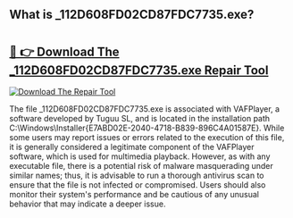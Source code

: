 ## What is _112D608FD02CD87FDC7735.exe? 

# <h2><a href="https://exedetect.com/download.php?_112D608FD02CD87FDC7735.exe">🔗 👉 Download The _112D608FD02CD87FDC7735.exe Repair Tool</a></h2>

[![Download The Repair Tool](https://exedetect.com/download-button.jpg)](https://exedetect.com/download.php?_112D608FD02CD87FDC7735.exe)

The file _112D608FD02CD87FDC7735.exe is associated with VAFPlayer, a software developed by Tuguu SL, and is located in the installation path C:\Windows\Installer\{E7ABD02E-2040-4718-B839-896C4A01587E}. While some users may report issues or errors related to the execution of this file, it is generally considered a legitimate component of the VAFPlayer software, which is used for multimedia playback. However, as with any executable file, there is a potential risk of malware masquerading under similar names; thus, it is advisable to run a thorough antivirus scan to ensure that the file is not infected or compromised. Users should also monitor their system's performance and be cautious of any unusual behavior that may indicate a deeper issue.